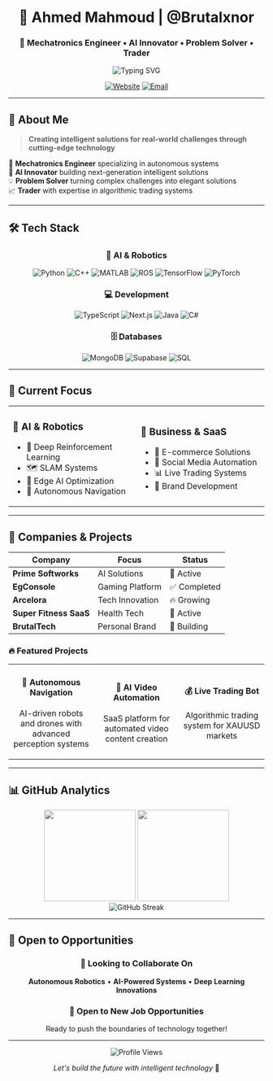 <div align="center">
  
# 👋 Ahmed Mahmoud | @Brutalxnor
### 🤖 Mechatronics Engineer • AI Innovator • Problem Solver • Trader

<img src="https://readme-typing-svg.herokuapp.com?font=Fira+Code&pause=1000&color=00D9FF&center=true&vCenter=true&width=435&lines=Mechatronics+%26+AI+Engineer;Autonomous+Robotics+Expert;Full-Stack+Developer;SaaS+Entrepreneur" alt="Typing SVG" />

[![Website](https://img.shields.io/badge/-Website-FF6B6B?style=for-the-badge&logo=safari&logoColor=white)](https://primesoftworks.com)
[![Email](https://img.shields.io/badge/-Email-D14836?style=for-the-badge&logo=gmail&logoColor=white)](mailto:ahmedmahmoud.au5@gmail.com)

</div>

---

## 🎯 About Me

> **Creating intelligent solutions for real-world challenges through cutting-edge technology**

🔬 **Mechatronics Engineer** specializing in autonomous systems  
🤖 **AI Innovator** building next-generation intelligent solutions  
💡 **Problem Solver** turning complex challenges into elegant solutions  
📈 **Trader** with expertise in algorithmic trading systems  

---

## 🛠️ Tech Stack

<div align="center">

### 🤖 AI & Robotics
![Python](https://img.shields.io/badge/Python-3776AB?style=for-the-badge&logo=python&logoColor=white)
![C++](https://img.shields.io/badge/C++-00599C?style=for-the-badge&logo=cplusplus&logoColor=white)
![MATLAB](https://img.shields.io/badge/MATLAB-FF6600?style=for-the-badge&logo=matlab&logoColor=white)
![ROS](https://img.shields.io/badge/ROS-22314E?style=for-the-badge&logo=ros&logoColor=white)
![TensorFlow](https://img.shields.io/badge/TensorFlow-FF6F00?style=for-the-badge&logo=tensorflow&logoColor=white)
![PyTorch](https://img.shields.io/badge/PyTorch-EE4C2C?style=for-the-badge&logo=pytorch&logoColor=white)

### 💻 Development
![TypeScript](https://img.shields.io/badge/TypeScript-007ACC?style=for-the-badge&logo=typescript&logoColor=white)
![Next.js](https://img.shields.io/badge/Next.js-000000?style=for-the-badge&logo=nextdotjs&logoColor=white)
![Java](https://img.shields.io/badge/Java-ED8B00?style=for-the-badge&logo=java&logoColor=white)
![C#](https://img.shields.io/badge/C%23-239120?style=for-the-badge&logo=csharp&logoColor=white)

### 🗄️ Databases
![MongoDB](https://img.shields.io/badge/MongoDB-4EA94B?style=for-the-badge&logo=mongodb&logoColor=white)
![Supabase](https://img.shields.io/badge/Supabase-181818?style=for-the-badge&logo=supabase&logoColor=white)
![SQL](https://img.shields.io/badge/SQL-4479A1?style=for-the-badge&logo=mysql&logoColor=white)

</div>

---

## 🚀 Current Focus

<table>
<tr>
<td width="50%">

### 🎯 **AI & Robotics**
- 🧠 Deep Reinforcement Learning
- 🗺️ SLAM Systems
- 🔧 Edge AI Optimization
- 🤖 Autonomous Navigation

</td>
<td width="50%">

### 💼 **Business & SaaS**
- 🛒 E-commerce Solutions
- 📱 Social Media Automation
- 📊 Live Trading Systems
- 🎨 Brand Development

</td>
</tr>
</table>

---

## 🏢 Companies & Projects

<div align="center">

| Company | Focus | Status |
|---------|-------|--------|
| **Prime Softworks** | AI Solutions | 🚀 Active |
| **EgConsole** | Gaming Platform | ✅ Completed |
| **Arcelora** | Tech Innovation | 🔥 Growing |
| **Super Fitness SaaS** | Health Tech | 💪 Active |
| **BrutalTech** | Personal Brand | 🎯 Building |

</div>

### 🔥 Featured Projects

<div align="center">
<table>
<tr>
<td align="center" width="33%">
<h4>🤖 Autonomous Navigation</h4>
<p>AI-driven robots and drones with advanced perception systems</p>
</td>
<td align="center" width="33%">
<h4>🎥 AI Video Automation</h4>
<p>SaaS platform for automated video content creation</p>
</td>
<td align="center" width="33%">
<h4>💰 Live Trading Bot</h4>
<p>Algorithmic trading system for XAUUSD markets</p>
</td>
</tr>
</table>
</div>

---

## 📊 GitHub Analytics

<div align="center">
<img height="180em" src="https://github-readme-stats.vercel.app/api?username=Brutalxnor&show_icons=true&theme=radical&include_all_commits=true&count_private=true"/>
<img height="180em" src="https://github-readme-stats.vercel.app/api/top-langs/?username=Brutalxnor&layout=compact&langs_count=7&theme=radical"/>
</div>

<div align="center">
<img src="https://github-readme-streak-stats.herokuapp.com/?user=Brutalxnor&theme=radical" alt="GitHub Streak" />
</div>

---

## 🎯 Open to Opportunities

<div align="center">

### 🤝 **Looking to Collaborate On**
**Autonomous Robotics** • **AI-Powered Systems** • **Deep Learning Innovations**

### 💼 **Open to New Job Opportunities**
Ready to push the boundaries of technology together!

---

<img src="https://komarev.com/ghpvc/?username=Brutalxnor&color=blueviolet&style=for-the-badge" alt="Profile Views" />

*Let's build the future with intelligent technology* 🚀

</div>
